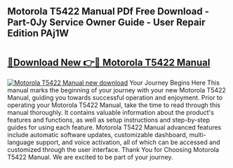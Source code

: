 ## Motorola T5422 Manual PDf Free Download - Part-0Jy Service Owner Guide - User Repair Edition PAj1W

# <h2><a href="http://cf2460.oget.top/?id=Motorola+T5422+Manual">🔗Download New 👉🔴 Motorola T5422 Manual</a></h2>

[![Motorola T5422 Manual new download](https://i.imgur.com/5g1atiW.png)](http://cf2460.oget.top/?id=Motorola+T5422+Manual)
Your Journey Begins Here This manual marks the beginning of your journey with your new Motorola T5422 Manual, guiding you towards successful operation and enjoyment. Prior to operating your Motorola T5422 Manual, take the time to read through this manual thoroughly. It contains valuable information about the product's features and functions, as well as setup instructions and step-by-step guides for using each feature. Motorola T5422 Manual advanced features include automatic software updates, customizable dashboard, multi-language support, and voice activation, all of which can be accessed and customized through the user interface. Thank You for Choosing Motorola T5422 Manual. We are excited to be part of your journey.

